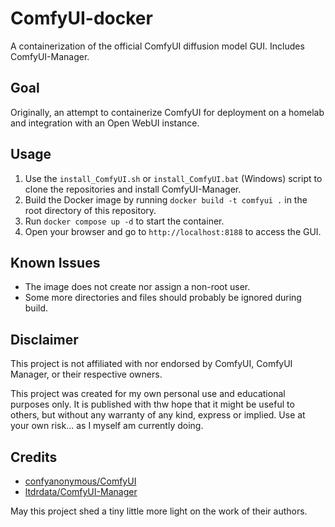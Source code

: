 # ComfyUI-docker

A containerization of the official ComfyUI diffusion model GUI. Includes ComfyUI-Manager.

## Goal

Originally, an attempt to containerize ComfyUI for deployment on a homelab and integration with an Open WebUI instance.

## Usage

1. Use the `install_ComfyUI.sh` or `install_ComfyUI.bat` (Windows) script to clone the repositories and install ComfyUI-Manager.
2. Build the Docker image by running `docker build -t comfyui .` in the root directory of this repository.
3. Run `docker compose up -d` to start the container.
4. Open your browser and go to `http://localhost:8188` to access the GUI.

## Known Issues

- The image does not create nor assign a non-root user.
- Some more directories and files should probably be ignored during build.

## Disclaimer

This project is not affiliated with nor endorsed by ComfyUI, ComfyUI Manager, or their respective owners.

This project was created for my own personal use and educational purposes only. It is published with thw hope that it might be useful to others, but without any warranty of any kind, express or implied. Use at your own risk... as I myself am currently doing.

## Credits

- [confyanonymous/ComfyUI](https://github.com/comfyanonymous/ComfyUI)
- [ltdrdata/ComfyUI-Manager](https://github.com/ltdrdata/ComfyUI-Manager)

May this project shed a tiny little more light on the work of their authors.
